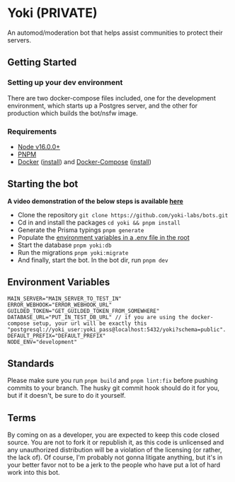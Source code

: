 # Yoki (PRIVATE)

An automod/moderation bot that helps assist communities to protect their servers.

## Getting Started

### Setting up your dev environment

There are two docker-compose files included, one for the development environment, which starts up a Postgres server, and the other for production which builds the bot/nsfw image.

### Requirements

-   [Node v16.0.0+](https://nodejs.org/en/)
-   [PNPM](https://pnpm.io/)
-   [Docker](https://www.docker.com/) ([install](https://docs.docker.com/get-docker/)) and [Docker-Compose](https://docs.docker.com/compose/) ([install](https://docs.docker.com/compose/install/))

## Starting the bot

**A video demonstration of the below steps is available [here](https://github.com/yoki-labs/bots/issues/1)**

-   Clone the repository `git clone https://github.com/yoki-labs/bots.git`
-   Cd in and install the packages `cd yoki && pnpm install`
-   Generate the Prisma typings `pnpm generate`
-   Populate the [environment variables in a .env file in the root](#environment-variables)
-   Start the database `pnpm yoki:db`
-   Run the migrations `pnpm yoki:migrate`
-   And finally, start the bot. In the bot dir, run `pnpm dev`

## Environment Variables

```
MAIN_SERVER="MAIN_SERVER_TO_TEST_IN"
ERROR_WEBHOOK="ERROR_WEBHOOK_URL"
GUILDED_TOKEN="GET_GUILDED_TOKEN_FROM_SOMEWHERE"
DATABASE_URL="PUT_IN_TEST_DB_URL" // if you are using the docker-compose setup, your url will be exactly this "postgresql://yoki_user:yoki_pass@localhost:5432/yoki?schema=public".
DEFAULT_PREFIX="DEFAULT_PREFIX"
NODE_ENV="development"
```

## Standards

Please make sure you run `pnpm build` and `pnpm lint:fix` before pushing commits to your branch. The husky git commit hook should do it for you, but if it doesn't, be sure to do it yourself.

## Terms

By coming on as a developer, you are expected to keep this code closed source. You are not to fork it or republish it, as this code is unlicensed and any unauthorized distribution will be a violation of the licensing (or rather, the lack of). Of course, I'm probably not gonna litigate anything, but it's in your better favor not to be a jerk to the people who have put a lot of hard work into this bot.
